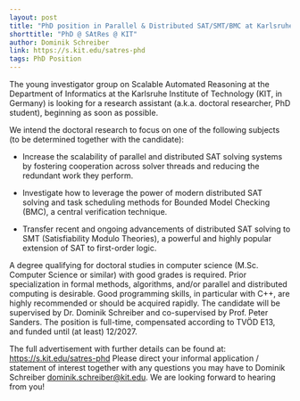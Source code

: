 ```yaml
---
layout: post
title: "PhD position in Parallel & Distributed SAT/SMT/BMC at Karlsruhe Institute of Technology"
shorttitle: "PhD @ SAtRes @ KIT"
author: Dominik Schreiber
link: https://s.kit.edu/satres-phd
tags: PhD Position
---
```


The young investigator group on Scalable Automated Reasoning at the Department of Informatics at the Karlsruhe Institute of Technology (KIT, in Germany) is looking for a research assistant (a.k.a. doctoral researcher, PhD student), beginning as soon as possible.

We intend the doctoral research to focus on one of the following subjects (to be determined together with the candidate):

* Increase the scalability of parallel and distributed SAT solving systems by fostering cooperation across solver threads and reducing the redundant work they perform.

* Investigate how to leverage the power of modern distributed SAT solving and task scheduling methods for Bounded Model Checking (BMC), a central verification technique.

* Transfer recent and ongoing advancements of distributed SAT solving to SMT (Satisfiability Modulo Theories), a powerful and highly popular extension of SAT to first-order logic.

A degree qualifying for doctoral studies in computer science (M.Sc. Computer Science or similar) with good grades is required. Prior specialization in formal methods, algorithms, and/or parallel and distributed computing is desirable. Good programming skills, in particular with C++, are highly recommended or should be acquired rapidly. The candidate will be supervised by Dr. Dominik Schreiber and co-supervised by Prof. Peter Sanders.
The position is full-time, compensated according to TVÖD E13, and funded until (at least) 12/2027.

The full advertisement with further details can be found at: https://s.kit.edu/satres-phd
Please direct your informal application / statement of interest together with any questions you may have to Dominik Schreiber <dominik.schreiber@kit.edu>.
We are looking forward to hearing from you!

